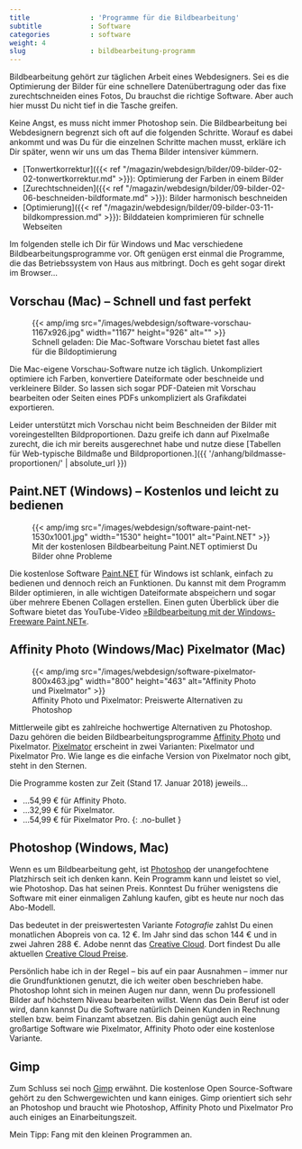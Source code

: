 ```yaml
---
title               : 'Programme für die Bildbearbeitung'
subtitle            : Software
categories          : software
weight: 4
slug                : bildbearbeitung-programm
---
```

Bildbearbeitung gehört zur täglichen Arbeit eines Webdesigners. Sei es die Optimierung der Bilder für eine schnellere Datenübertragung oder das fixe zurechtschneiden eines Fotos, Du brauchst die richtige Software. Aber auch hier musst Du nicht tief in die Tasche greifen.
<!--more-->

Keine Angst, es muss nicht immer Photoshop sein. Die Bildbearbeitung bei Webdesignern begrenzt sich oft auf die folgenden Schritte. Worauf es dabei ankommt und was Du für die einzelnen Schritte machen musst, erkläre ich Dir später, wenn wir uns um das Thema Bilder intensiver kümmern.

* [Tonwertkorrektur]({{< ref "/magazin/webdesign/bilder/09-bilder-02-02-tonwertkorrektur.md" >}}): Optimierung der Farben in einem Bilder
* [Zurechtschneiden]({{< ref "/magazin/webdesign/bilder/09-bilder-02-06-beschneiden-bildformate.md" >}}): Bilder harmonisch beschneiden
* [Optimierung]({{< ref "/magazin/webdesign/bilder/09-bilder-03-11-bildkompression.md" >}}): Bilddateien komprimieren für schnelle Webseiten

Im folgenden stelle ich Dir für Windows und Mac verschiedene Bildbearbeitungsprogramme vor. Oft genügen erst einmal die Programme, die das Betriebssystem von Haus aus mitbringt. Doch es geht sogar direkt im Browser…

## Vorschau (Mac) – Schnell und fast perfekt

<figure>
{{< amp/img src="/images/webdesign/software-vorschau-1167x926.jpg" width="1167" height="926" alt="" >}}
<figcaption>Schnell geladen: Die Mac-Software Vorschau bietet fast alles für die Bildoptimierung</figcaption>
</figure>

Die Mac-eigene Vorschau-Software nutze ich täglich. Unkompliziert optimiere ich Farben, konvertiere Dateiformate oder beschneide und verkleinere Bilder. So lassen sich sogar PDF-Dateien mit Vorschau bearbeiten oder Seiten eines PDFs unkompliziert als Grafikdatei exportieren.

Leider unterstützt mich Vorschau nicht beim Beschneiden der Bilder mit voreingestellten Bildproportionen. Dazu greife ich dann auf Pixelmaße zurecht, die ich mir bereits ausgerechnet habe und nutze diese [Tabellen für Web-typische Bildmaße und Bildproportionen.]({{ '/anhang/bildmasse-proportionen/' | absolute_url }})

## Paint.NET (Windows) – Kostenlos und leicht zu bedienen

<figure>
{{< amp/img src="/images/webdesign/software-paint-net-1530x1001.jpg" width="1530" height="1001" alt="Paint.NET" >}}
<figcaption>Mit der kostenlosen Bildbearbeitung Paint.NET optimierst Du Bilder ohne Probleme</figcaption>
</figure>

Die kostenlose Software [Paint.NET](https://www.getpaint.net/) für Windows ist schlank, einfach zu bedienen und dennoch reich an Funktionen. Du kannst mit dem Programm Bilder optimieren, in alle wichtigen Dateiformate abspeichern und sogar über mehrere Ebenen Collagen erstellen. Einen guten Überblick über die Software bietet das YouTube-Video [»Bildbearbeitung mit der Windows-Freeware Paint.NET«](https://www.youtube.com/watch?v=zpNye1hMu_4).

## Affinity Photo (Windows/Mac) Pixelmator (Mac)

<figure>
{{< amp/img src="/images/webdesign/software-pixelmator-800x463.jpg" width="800" height="463" alt="Affinity Photo und Pixelmator" >}}
<figcaption>Affinity Photo und Pixelmator: Preiswerte Alternativen zu Photoshop</figcaption>
</figure>

Mittlerweile gibt es zahlreiche hochwertige Alternativen zu Photoshop. Dazu gehören die beiden Bildbearbeitungsprogramme [Affinity Photo](https://affinity.serif.com/de/photo/) und Pixelmator. [Pixelmator](http://www.pixelmator.com/) erscheint in zwei Varianten: Pixelmator und Pixelmator Pro. Wie lange es die einfache Version von Pixelmator noch gibt, steht in den Sternen.

Die Programme kosten zur Zeit (Stand 17. Januar 2018) jeweils…

*  …54,99 € für Affinity Photo.
*  …32,99 € für Pixelmator.
*  …54,99 € für Pixelmator Pro.
{: .no-bullet }

## Photoshop (Windows, Mac)

Wenn es um Bildbearbeitung geht, ist [Photoshop](https://www.adobe.com/de/products/photoshop.html) der unangefochtene Platzhirsch seit ich denken kann. Kein Programm kann und leistet so viel, wie Photoshop. Das hat seinen Preis. Konntest Du früher wenigstens die Software mit einer einmaligen Zahlung kaufen, gibt es heute nur noch das Abo-Modell.

Das bedeutet in der preiswertesten Variante *Fotografie* zahlst Du einen monatlichen Abopreis von ca. 12 €. Im Jahr sind das schon 144 € und in zwei Jahren 288 €. Adobe nennt das [Creative Cloud](https://www.adobe.com/de/creativecloud/). Dort findest Du alle aktuellen [Creative Cloud Preise](https://www.adobe.com/de/creativecloud/plans.html).

Persönlich habe ich in der Regel – bis auf ein paar Ausnahmen – immer nur die Grundfunktionen genutzt, die ich weiter oben beschrieben habe. Photoshop lohnt sich in meinen Augen nur dann, wenn Du professionell Bilder auf höchstem Niveau bearbeiten willst. Wenn das Dein Beruf ist oder wird, dann kannst Du die Software natürlich Deinen Kunden in Rechnung stellen bzw. beim Finanzamt absetzen. Bis dahin genügt auch eine großartige Software wie Pixelmator, Affinity Photo oder eine kostenlose Variante.

## Gimp

Zum Schluss sei noch [Gimp](https://www.gimp.org/) erwähnt. Die kostenlose Open Source-Software gehört zu den Schwergewichten und kann einiges. Gimp orientiert sich sehr an Photoshop und braucht wie Photoshop, Affinity Photo und Pixelmator Pro auch einiges an Einarbeitungszeit.

Mein Tipp: Fang mit den kleinen Programmen an.
